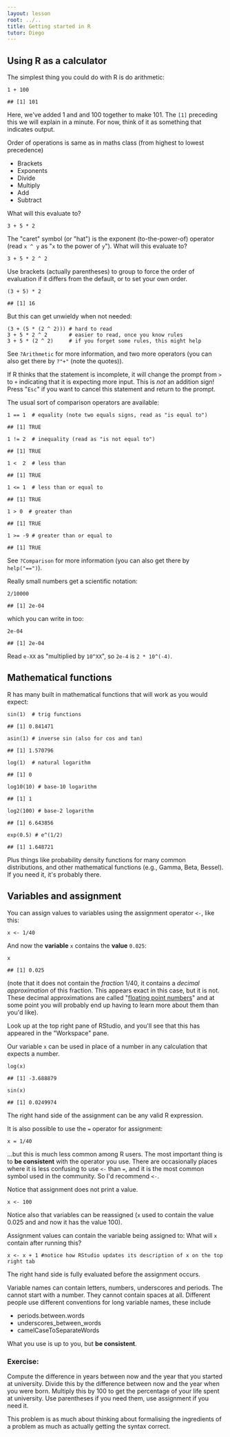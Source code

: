 ```yaml
---
layout: lesson
root: ../..
title: Getting started in R
tutor: Diego
---
```


## Using R as a calculator

The simplest thing you could do with R is do arithmetic:

```
1 + 100
```

```
## [1] 101
```

Here, we've added 1 and and 100 together to make 101. The `[1]` preceding this we will explain in a minute. For now, think of it as something that indicates output.

Order of operations is same as in maths class (from highest to lowest precedence)

  - Brackets
  - Exponents
  - Divide
  - Multiply
  - Add
  - Subtract

What will this evaluate to?

```
3 + 5 * 2
```

The "caret" symbol (or "hat") is the exponent (to-the-power-of) operator (read `x ^ y` as "`x` to the power of `y`").  What will this evaluate to?

```
3 + 5 * 2 ^ 2
```

Use brackets (actually parentheses) to group to force the order of evaluation if it differs from the default, or to set your own order.

```
(3 + 5) * 2
```

```
## [1] 16
```

But this can get unwieldy when not needed:

```
(3 + (5 * (2 ^ 2))) # hard to read
3 + 5 * 2 ^ 2       # easier to read, once you know rules
3 + 5 * (2 ^ 2)     # if you forget some rules, this might help
```

See `?Arithmetic` for more information, and two more operators (you can also get there by `?"+"` (note the quotes)).

If R thinks that the statement is incomplete, it will change the prompt from `>` to `+` indicating that it is expecting more input. This is *not* an addition sign! Press "`Esc`" if you want to cancel this statement and return to the prompt.

The usual sort of comparison operators are available:

```
1 == 1  # equality (note two equals signs, read as "is equal to")
```

```
## [1] TRUE
```

```
1 != 2  # inequality (read as "is not equal to")
```

```
## [1] TRUE
```

```
1 <  2  # less than
```

```
## [1] TRUE
```

```
1 <= 1  # less than or equal to
```

```
## [1] TRUE
```

```
1 > 0  # greater than
```

```
## [1] TRUE
```

```
1 >= -9 # greater than or equal to
```

```
## [1] TRUE
```

See `?Comparison` for more information (you can also get there by `help("==")`).

Really small numbers get a scientific notation:

```
2/10000
```

```
## [1] 2e-04
```
which you can write in too:

```
2e-04
```

```
## [1] 2e-04
```

Read `e-XX` as "multiplied by `10^XX`", so `2e-4` is `2 * 10^(-4)`.

## Mathematical functions

R has many built in mathematical functions that will work as you would expect:

```
sin(1)  # trig functions
```

```
## [1] 0.841471
```

```
asin(1) # inverse sin (also for cos and tan)
```

```
## [1] 1.570796
```

```
log(1)  # natural logarithm
```

```
## [1] 0
```

```
log10(10) # base-10 logarithm
```

```
## [1] 1
```

```
log2(100) # base-2 logarithm
```

```
## [1] 6.643856
```

```
exp(0.5) # e^(1/2)
```

```
## [1] 1.648721
```

Plus things like probability density functions for many common distributions, and other mathematical functions (e.g., Gamma, Beta, Bessel). If you need it, it's probably there.

## Variables and assignment
You can assign values to variables using the assignment operator `<-`, like this:

```
x <- 1/40
```

And now the **variable** `x` contains the **value** `0.025`:

```
x
```

```
## [1] 0.025
```

(note that it does not contain the *fraction* 1/40, it contains a *decimal approximation* of this fraction.  This appears exact in this case, but it is not.  These decimal approximations are called "[floating point numbers](http://en.wikipedia.org/wiki/Floating_point)" and at some point you will probably end up having to learn more about them than you'd like).

Look up at the top right pane of RStudio, and you'll see that this has appeared in the "Workspace" pane.

Our variable `x` can be used in place of a number in any calculation that expects a number.

```
log(x)
```

```
## [1] -3.688879
```

```
sin(x)
```

```
## [1] 0.0249974
```

The right hand side of the assignment can be any valid R expression.

It is also possible to use the `=` operator for assignment:

```
x = 1/40
```

...but this is much less common among R users.  The most important thing is to **be consistent** with the operator you use. There are occasionally places where it is less confusing to use `<-` than `=`, and it is the most common symbol used in the community. So I'd recommend `<-`.

Notice that assignment does not print a value.

```
x <- 100
```

Notice also that variables can be reassigned (`x` used to contain the value 0.025 and and now it has the value 100).

Assignment values can contain the variable being assigned to: What will `x` contain after running this?

```
x <- x + 1 #notice how RStudio updates its description of x on the top right tab
```

The right hand side is fully evaluated before the assignment occurs.

Variable names can contain letters, numbers, underscores and periods. The cannot start with a number. They cannot contain spaces at all. Different people use different conventions for long variable names, these include

  * periods.between.words
  * underscores\_between_words
  * camelCaseToSeparateWords

What you use is up to you, but **be consistent**.

### Exercise:

Compute the difference in years between now and the year that you started at university. Divide this by the difference
between now and the year when you were born. Multiply this by 100 to get the percentage of your life spent at university. Use parentheses if you need them, use assignment if you need it.

This problem is as much about thinking about formalising the ingredients of a problem as much as actually getting the syntax correct.
